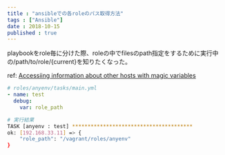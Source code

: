 ```yaml
---
title : "ansibleでの各roleのパス取得方法"
tags : ["Ansible"]
date : 2018-10-15
published : true
---
```


playbookをrole毎に分けた際、roleの中でfilesのpath指定をするために実行中の/path/to/role/{current}を知りたくなった。

ref: [Accessiing information about other hosts with magic variables](https://docs.ansible.com/ansible/latest/user_guide/playbooks_variables.html#accessing-information-about-other-hosts-with-magic-variables)
<!--more-->

```yaml
# roles/anyenv/tasks/main.yml
- name: test
  debug:
    var: role_path
```

```bash
# 実行結果
TASK [anyenv : test] ***************************************
ok: [192.168.33.11] => {
    "role_path": "/vagrant/roles/anyenv"
}
```
